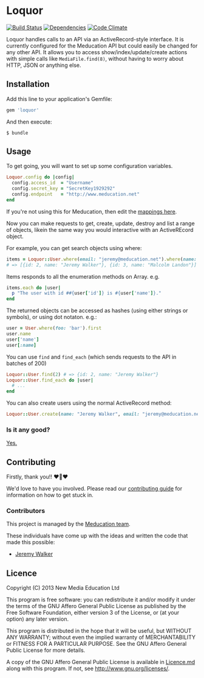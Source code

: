 # Loquor

[![Build Status](https://travis-ci.org/meducation/loquor.png)](https://travis-ci.org/meducation/loquor)
[![Dependencies](https://gemnasium.com/meducation/loquor.png?travis)](https://gemnasium.com/meducation/loquor)
[![Code Climate](https://codeclimate.com/github/meducation/loquor.png)](https://codeclimate.com/github/meducation/loquor)

Loquor handles calls to an API via an ActiveRecord-style interface. It is currently configured for the Meducation API but could easily be changed for any other API. It allows you to access show/index/update/create actions with simple calls like `MediaFile.find(8)`, without having to worry about HTTP, JSON or anything else.

## Installation

Add this line to your application's Gemfile:

```ruby
gem 'loquor'
```

And then execute:

    $ bundle

## Usage

To get going, you will want to set up some configuration variables.
``` ruby
Loquor.config do |config|
  config.access_id  = "Username"
  config.secret_key = "SecretKey1929292"
  config.endpoint   = "http://www.meducation.net"
end
```

If you're not using this for Meducation, then edit the [mappings here](https://github.com/meducation/loquor/blob/master/lib/loquor.rb#L16).

Now you can make requests to get, create, update, destroy and list a range of objects, likein the same way you would interactive with an ActiveREcord object.

For example, you can get search objects using where:

```ruby
items = Loquor::User.where(email: "jeremy@meducation.net").where(name: "Jeremy")
# => [{id: 2, name: "Jeremy Walker"}, {id: 3, name: "Malcolm Landon"}]
```

Items responds to all the enumeration methods on Array. e.g.

```ruby
items.each do |user|
  p "The user with id ##{user['id']} is #{user['name']}."
end
```

The returned objects can be accessed as hashes (using either strings or symbols), or using dot notaton. e.g.:

```ruby
user = User.where(foo: 'bar').first
user.name
user['name']
user[:name]
```

You can use `find` and `find_each` (which sends requests to the API in batches of 200)
```ruby
Loquor::User.find(2) # => {id: 2, name: "Jeremy Walker"}
Loquor::User.find_each do |user|
  # ...
end
```

You can also create users using the normal ActiveRecord method:
```ruby
Loquor::User.create(name: "Jeremy Walker", email: "jeremy@meducation.net") # => {id: 2, name: "Jeremy Walker", email "jeremy@meducation.net"}
```

### Is it any good?

[Yes.](http://news.ycombinator.com/item?id=3067434)

## Contributing

Firstly, thank you!! :heart::sparkling_heart::heart:

We'd love to have you involved. Please read our [contributing guide](https://github.com/meducation/loquor/tree/master/CONTRIBUTING.md) for information on how to get stuck in.

### Contributors

This project is managed by the [Meducation team](http://company.meducation.net/about#team). 

These individuals have come up with the ideas and written the code that made this possible:

- [Jeremy Walker](http://github.com/iHID)

## Licence

Copyright (C) 2013 New Media Education Ltd

This program is free software: you can redistribute it and/or modify
it under the terms of the GNU Affero General Public License as published by
the Free Software Foundation, either version 3 of the License, or
(at your option) any later version.

This program is distributed in the hope that it will be useful,
but WITHOUT ANY WARRANTY; without even the implied warranty of
MERCHANTABILITY or FITNESS FOR A PARTICULAR PURPOSE.  See the
GNU Affero General Public License for more details.

A copy of the GNU Affero General Public License is available in [Licence.md](https://github.com/meducation/loquor/blob/master/LICENCE.md)
along with this program.  If not, see <http://www.gnu.org/licenses/>.
